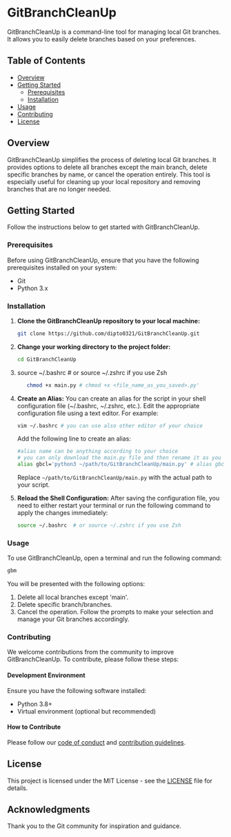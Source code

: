 # GitBranchCleanUp

GitBranchCleanUp is a command-line tool for managing local Git branches. It allows you to easily delete branches based on your preferences.

## Table of Contents

- [Overview](#overview)
- [Getting Started](#getting-started)
  - [Prerequisites](#prerequisites)
  - [Installation](#installation)
- [Usage](#usage)
- [Contributing](#contributing)
- [License](#license)

## Overview

GitBranchCleanUp simplifies the process of deleting local Git branches. It provides options to delete all branches except the main branch, delete specific branches by name, or cancel the operation entirely. This tool is especially useful for cleaning up your local repository and removing branches that are no longer needed.

## Getting Started

Follow the instructions below to get started with GitBranchCleanUp.

### Prerequisites

Before using GitBranchCleanUp, ensure that you have the following prerequisites installed on your system:

- Git
- Python 3.x

### Installation

1. **Clone the GitBranchCleanUp repository to your local machine:**

   ```bash
   git clone https://github.com/dipto0321/GitBranchCleanUp.git
   ```
2. **Change your working directory to the project folder:**
    ```bash
    cd GitBranchCleanUp
    ```
3. source ~/.bashrc  # or source ~/.zshrc if you use Zsh

    ```bash
       chmod +x main.py # chmod +x <file_name_as_you_saved>.py'
    ```
4. **Create an Alias:**
   You can create an alias for the script in your shell configuration file (~/.bashrc, ~/.zshrc, etc.). Edit the appropriate configuration file using a text editor. For example:
    ```bash
    vim ~/.bashrc # you can use also other editor of your choice
    ```
   Add the following line to create an alias:
    ```bash
   #alias name can be anything according to your choice
   # you can only download the main.py file and then rename it as you want
    alias gbcl='python3 ~/path/to/GitBranchCleanUp/main.py' # alias gbcl='python3 ~/path/to/<file_name_as_you_saved>.py'
    ```
   Replace `~/path/to/GitBranchCleanUp/main.py` with the actual path to your script.
5. **Reload the Shell Configuration:** After saving the configuration file, you need to either restart your terminal or run the following command to apply the changes immediately:
    ```bash
    source ~/.bashrc  # or source ~/.zshrc if you use Zsh
    ```

### Usage
To use GitBranchCleanUp, open a terminal and run the following command:
```bash
gbm
```
You will be presented with the following options:

1. Delete all local branches except 'main'.
2. Delete specific branch/branches.
3. Cancel the operation.
Follow the prompts to make your selection and manage your Git branches accordingly.

### Contributing

We welcome contributions from the community to improve GitBranchCleanUp. To contribute, please follow these steps:

#### Development Environment

Ensure you have the following software installed:

- Python 3.8+
- Virtual environment (optional but recommended)

#### How to Contribute
Please follow our [code of conduct](CODE_OF_CONDUCT.md) and [contribution guidelines](CONTRIBUTING.md).

## License

This project is licensed under the MIT License - see the [LICENSE](LICENSE) file for details.

## Acknowledgments

Thank you to the Git community for inspiration and guidance.
